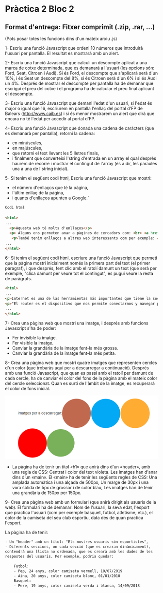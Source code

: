 # Pràctica 2 Bloc 2

## Format d'entrega: Fitxer comprimit (.zip, .rar, ...)

(Pots posar totes les funcions dins d'un mateix arxiu .js)

1- Escriu una funció Javascript que ordeni 10 números que introduirà l'usuari per pantalla. El resultat es mostrarà amb un alert.

2- Escriu una funció Javascript que calculi un descompte aplicat a una marca de cotxe determinada, que es demanarà a l'usuari (les opcions són: Ford, Seat, Citroen i Audi). Si és Ford, el descompte que s'aplicarà serà d'un 10%, i és Seat un descompte del 8%, si és Citroen serà d'un 6% i si és Audi un 4%. Després de mostrar el descompte per pantalla ha de demanar que escrigui el preu del cotxe i el programa ha de calcular el preu final aplicant el descompte.

3- Escriu una funció Javascript que demani l'edat d'un usuari, si l'edat és major o igual que 16, escriurem en pantalla l'enllaç del portal d'FP de Balears (http://www.caib.es) i si és menor mostrarem un alert que dirà que encara no té l'edat per accedir al portal d'FP.

4- Escriu una funció Javascript que donada una cadena de caràcters (que es demanarà per pantalla), retorni la cadena:

- en minúscules,
- en majúscules,
- que retorni el text llevant les 5 lletres finals,
- i finalment que converteixi l'string d'entrada en un array el qual després haurem de recorre i mostrar el contingut de l'array (és a dir, les paraules una a una de l'string inicial).

5- Si tenim el següent codi html, Escriu una funció Javascript que mostri:

- el número d'enllaços que té la pàgina,
- l'últim enllaç de la pàgina,
- i quants d'enllaços apunten a Google.`

```HTML
Codi html

<html>
...
  <p>Aquesta web té molts d'enllaços</p>
  <p> Alguns ens permeten anar a pàgines de cercadors com: <br> <a href="https://www.google.es">Google</a>, <br> <a href="https://www.bing.com">Bing</a>, <br> <a href="https://duckduckgo.com/">Duck Duck Go</a> <br> </p>
   <p>També tenim enllaços a altres web interessants com per exemple: <br> <a href="https://www.travelbelize.org/">Belice</a> <br> <a href="https://vr.wowhungary.com/en/map/">Hungria</a> <br> </p>
...
</html>
```

6- Si tenim el següent codi html, escriure una funció Javascript que permeti que la pàgina mostri inicialment només la primera part del text (el primer paragraf), i que després, fent clic amb el ratolí damunt un text (que serà per exemple, "clica damunt per veure tot el contingut", es pugui veure la resta de paràgrafs.

```HTML
<html>
...
<p>Internet es una de las herramientas más importantes que tiene la sociedad para mantenerse en contacto con los demás en tiempos de pandemia. Sin embargo, para no correr ningún riesgo, es importante que el usuario conozca bien el funcionamiento de su router: ese dispositivo con forma de caja que te permite conectarte a la red gracias al WiFi. Con el fin de que seamos capaces de conocer su funcionamiento, y de protegernos de cualquier ataque o intento de robo, el Instituto Nacional de Ciberseguridad (INCIBE) ha compartido una guía los pasos que los usuarios deben dar para convertir su conexión en una fortaleza.</p>
<p>"El router es el dispositivo que nos permite conectarnos y navegar por Internet. Configurarlo de manera correcta evitará, en gran medida, que alguien sin permiso utilice nuestra Red e invada nuestra privacidad y seguridad», explican desde INCIBE a este respecto. De acuerdo con la institución, lo primero que debemos hacer cuando adquirimos un router nuevo es revisar su configuración para comprobar si es suficientemente segura. Para ello debemos coger la dirección IP del dispositivo y ponerla en el navegador que queramos, ya sea Chrome, Safari o cualquier otro.."</p>
...
</html>
```

7- Crea una pàgina web que mostri una imatge, i després amb funcions Javascript s'ha de poder:

- Fer invisible la imatge.
- Fer visible la imatge.
- Canviar la grandària de la imatge fent-la més grossa.
- Canviar la grandària de la imatge fent-la més petita.

8- Crea una pàgina web que mostri quatre imatges que representen cercles d'un color (que trobaràs aquí per a descarregar a continuació). Després amb una funció Javascript, que quan es passi amb el ratolí per damunt de cada cercle, ha de canviar el color del fons de la pàgina amb el mateix color del cercle seleccionat. Quan es surti de l'àmbit de la imatge, es recuperarà el color de fons inicial.

<img src="Captura.PNG">

- La pàgina ha de tenir un títol «h1» que anirà dins d'un «header», amb una regla de CSS: Centrat i color del text violeta. Les imatges han d'anar dins d’un «main». El «main» ha de tenir les següents regles de CSS: Una amplada automàtica i una alçada de 500px, Un marge de 30px i una vora sòlida de 5px de grossor i de color blau, Les imatges han de tenir una grandària de 150px per 150px.

9- Crea una pàgina web amb un formulari (que anirà dirigit als usuaris de la web). El formulari ha de demanar: Nom de l'usuari, la seva edat, l'esport que practica l'usuari (com per exemple bàsquet, futbol, atletisme, etc.), el color de la camiseta del seu club esportiu, data des de quan practica l'esport.

La pàgina ha de tenir:

    - Un "header" amb un títol: "Els nostres usuaris són esportistes",
    - Diferents seccions, on cada secció (que es crearan dinàmicament), contendrà una llista no ordenada, que es crearà amb les dades de les respostes del usuaris. Per exemple, podria quedar:

        Futbol:
        - Pep, 24 anys, color camiseta vermell, 10/07/2019
        - Aina, 20 anys, color camiseta blanc, 01/01/2010
        Basquet:
        - Pere, 19 anys, color camiseta verda i blanca, 14/09/2018
